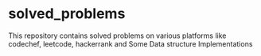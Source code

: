 # solved_problems
This repository contains solved problems on various platforms like codechef, leetcode, hackerrank and Some Data structure Implementations
